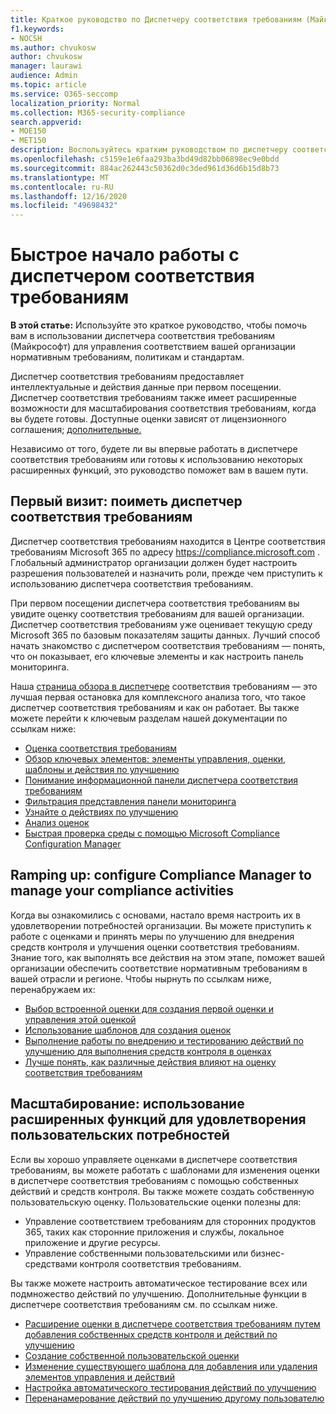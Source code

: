 ```yaml
---
title: Краткое руководство по Диспетчеру соответствия требованиям (Майкрософт)
f1.keywords:
- NOCSH
ms.author: chvukosw
author: chvukosw
manager: laurawi
audience: Admin
ms.topic: article
ms.service: O365-seccomp
localization_priority: Normal
ms.collection: M365-security-compliance
search.appverid:
- MOE150
- MET150
description: Воспользуйтесь кратким руководством по диспетчеру соответствия требованиям, чтобы помочь вам в понимании, настройках и использовании диспетчера соответствия требованиям.
ms.openlocfilehash: c5159e1e6faa293ba3bd49d82bb06898ec9e0bdd
ms.sourcegitcommit: 884ac262443c50362d0c3ded961d36d6b15d8b73
ms.translationtype: MT
ms.contentlocale: ru-RU
ms.lasthandoff: 12/16/2020
ms.locfileid: "49698432"
---
```

# <a name="compliance-manager-quickstart"></a>Быстрое начало работы с диспетчером соответствия требованиям

**В этой статье:** Используйте это краткое руководство, чтобы помочь вам в использовании диспетчера соответствия требованиям (Майкрософт) для управления соответствием вашей организации нормативным требованиям, политикам и стандартам.

Диспетчер соответствия требованиям предоставляет интеллектуальные и действия данные при первом посещении. Диспетчер соответствия требованиям также имеет расширенные возможности для масштабирования соответствия требованиям, когда вы будете готовы. Доступные оценки зависят от лицензионного соглашения; [дополнительные.](https://go.microsoft.com/fwlink/?linkid=2132371)

Независимо от того, будете ли вы впервые работать в диспетчере соответствия требованиям или готовы к использованию некоторых расширенных функций, это руководство поможет вам в вашем пути.

## <a name="first-visit-get-to-know-compliance-manager"></a>Первый визит: поиметь диспетчер соответствия требованиям

Диспетчер соответствия требованиям находится в Центре соответствия требованиям Microsoft 365 по адресу https://compliance.microsoft.com . Глобальный администратор организации должен [](compliance-manager-setup.md#set-user-permissions-and-assign-roles) будет настроить разрешения пользователей и назначить роли, прежде чем приступить к использованию диспетчера соответствия требованиям.

При первом посещении диспетчера соответствия требованиям вы увидите оценку соответствия требованиям для вашей организации. Диспетчер соответствия требованиям уже оценивает текущую среду Microsoft 365 по базовым показателям защиты данных. Лучший способ начать знакомство с диспетчером соответствия требованиям — понять, что он показывает, его ключевые элементы и как настроить панель мониторинга.

Наша [страница обзора в диспетчере](compliance-manager.md) соответствия требованиям — это лучшая первая остановка для комплексного анализа того, что такое диспетчер соответствия требованиям и как он работает. Вы также можете перейти к ключевым разделам нашей документации по ссылкам ниже:

- [Оценка соответствия требованиям](compliance-manager.md#understanding-your-compliance-score)
- [Обзор ключевых элементов: элементы управления, оценки, шаблоны и действия по улучшению](compliance-manager.md#key-elements-controls-assessments-templates-improvement-actions)
- [Понимание информационной панели диспетчера соответствия требованиям](compliance-manager-setup.md#understand-the-compliance-manager-dashboard)
- [Фильтрация представления панели мониторинга](compliance-manager-setup.md#filtering-your-dashboard-view)
- [Узнайте о действиях по улучшению](compliance-manager-setup.md#improvement-actions-page)
- [Анализ оценок](compliance-manager.md#assessments)
- [Быстрая проверка среды с помощью Microsoft Compliance Configuration Manager](compliance-manager-mcca.md)

## <a name="ramping-up-configure-compliance-manager-to-manage-your-compliance-activities"></a>Ramping up: configure Compliance Manager to manage your compliance activities

Когда вы ознакомились с основами, настало время настроить их в удовлетворении потребностей организации. Вы можете приступить к работе с оценками и принять меры по улучшению для внедрения средств контроля и улучшения оценки соответствия требованиям. Знание того, как выполнять все действия на этом этапе, поможет вашей организации обеспечить соответствие нормативным требованиям в вашей отрасли и регионе. Чтобы нырнуть по ссылкам ниже, перенабружаем их:

- [Выбор встроенной оценки для создания первой оценки и управления этой оценкой](compliance-manager-assessments.md)
- [Использование шаблонов для создания оценок](compliance-manager-templates.md)
- [Выполнение работы по внедрению и тестированию действий по улучшению для выполнения средств контроля в оценках](compliance-manager-improvement-actions.md)
- [Лучше понять, как различные действия влияют на оценку соответствия требованиям](compliance-score-calculation.md)

## <a name="scaling-up-use-advanced-functionality-to-meet-your-custom-needs"></a>Масштабирование: использование расширенных функций для удовлетворения пользовательских потребностей

Если вы хорошо управляете оценками в диспетчере соответствия требованиям, вы можете работать с шаблонами для изменения оценки в диспетчере соответствия требованиям с помощью собственных действий и средств контроля. Вы также можете создать собственную пользовательскую оценку. Пользовательские оценки полезны для:

- Управление соответствием требованиям для сторонних продуктов 365, таких как сторонние приложения и службы, локальное приложение и другие ресурсы.
- Управление собственными пользовательскими или бизнес-средствами контроля соответствия требованиям.

Вы также можете настроить автоматическое тестирование всех или подмножество действий по улучшению. Дополнительные функции в диспетчере соответствия требованиям см. по ссылкам ниже.

- [Расширение оценки в диспетчере соответствия требованиям путем добавления собственных средств контроля и действий по улучшению](compliance-manager-assessments.md#extend-a-pre-built-assessment)
- [Создание собственной пользовательской оценки](compliance-manager-assessments.md#create-your-own-custom-assessment)
- [Изменение существующего шаблона для добавления или удаления элементов управления и действий](compliance-manager-templates.md#modify-a-template)
- [Настройка автоматического тестирования действий по улучшению](compliance-manager-setup.md#set-up-automated-testing)
- [Перенанамерование действий по улучшению другому пользователю](compliance-manager-setup.md#reassign-improvement-actions-to-another-user)
